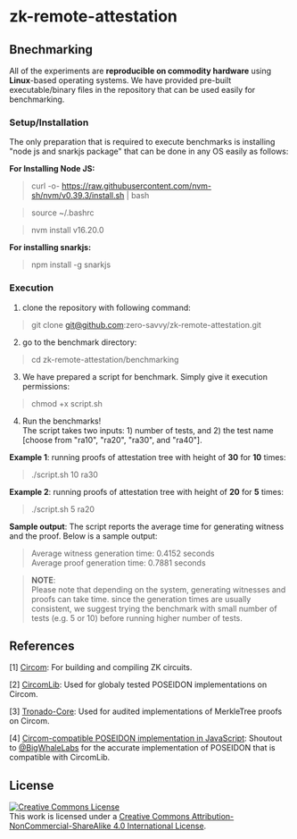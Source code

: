 # zk-remote-attestation

## Bnechmarking
All of the experiments are __reproducible on commodity hardware__ using __Linux__-based operating systems. We have provided pre-built executable/binary files in the repository that can be used easily for benchmarking. 

### Setup/Installation

The only preparation that is required to execute benchmarks is installing "node js and snarkjs package" that can be done in any OS easily as follows:

__For Installing Node JS:__

> curl -o- https://raw.githubusercontent.com/nvm-sh/nvm/v0.39.3/install.sh | bash

> source ~/.bashrc

> nvm install v16.20.0

__For installing snarkjs:__
> npm install -g snarkjs


### Execution
1. clone the repository with following command:
> git clone git@github.com:zero-savvy/zk-remote-attestation.git

2. go to the benchmark directory:
> cd zk-remote-attestation/benchmarking

3. We have prepared a script for benchmark. Simply give it execution permissions:
> chmod +x script.sh

4. Run the benchmarks! \
The script takes two inputs: 1) number of tests, and 2) the test name [choose from "ra10", "ra20", "ra30", and "ra40"].

__Example 1__: running proofs of attestation tree with height of __30__ for __10__ times:
> ./script.sh 10 ra30

__Example 2__: running proofs of attestation tree with height of __20__ for __5__ times:
> ./script.sh 5 ra20

__Sample output__: The script reports the average time for generating witness and the proof. Below is a sample output:
>Average witness generation time: 0.4152 seconds\
Average proof generation time: 0.7881 seconds

> __NOTE__:\
> Please note that depending on the system, generating witnesses and proofs can take time. since the generation times are usually consistent, we suggest trying the benchmark with small number of tests (e.g. 5 or 10) before running higher number of tests.

## References
[1] [Circom](https://github.com/iden3/circom): For building and compiling ZK circuits.

[2] [CircomLib](https://github.com/iden3/circomlib): Used for globaly tested POSEIDON implementations on Circom.

[3] [Tronado-Core](https://github.com/tornadocash/tornado-core): Used for audited implementations of MerkleTree proofs on Circom.

[4] [Circom-compatible POSEIDON implementation in JavaScript](https://github.com/BigWhaleLabs/poseidon): Shoutout to [@BigWhaleLabs](https://github.com/BigWhaleLabs) for the accurate implementation of POSEIDON that is compatible with CircomLib.

## License
<a rel="license" href="http://creativecommons.org/licenses/by-nc-sa/4.0/"><img alt="Creative Commons License" style="border-width:0" src="https://i.creativecommons.org/l/by-nc-sa/4.0/88x31.png" /></a><br />This work is licensed under a <a rel="license" href="http://creativecommons.org/licenses/by-nc-sa/4.0/">Creative Commons Attribution-NonCommercial-ShareAlike 4.0 International License</a>.
